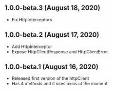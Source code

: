 ## 1.0.0-beta.3 (August 18, 2020)
- Fix HttpInterceptors

## 1.0.0-beta.2 (August 17, 2020)
- Add HttpInterceptor
- Expose HttpClientResponse and HttpClientError

## 1.0.0-beta.1 (August 16, 2020) 

- Released first version of the httpClient
- Has 4 methods and it uses axios at the moment